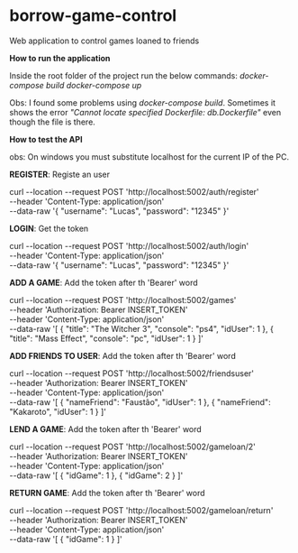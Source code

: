 # borrow-game-control
Web application to control games loaned to friends


**How to run the application**

Inside the root folder of the project run the below commands:
*docker-compose build*
*docker-compose up*

Obs: I found some problems using *docker-compose build*. Sometimes it shows the error *"Cannot locate specified Dockerfile: db.Dockerfile"* even though the file is there.
 
**How to test the API**

obs: On windows you must substitute localhost for the current IP of the PC.

**REGISTER**: Registe an user

curl --location --request POST 'http://localhost:5002/auth/register' \
--header 'Content-Type: application/json' \
--data-raw '{
    "username": "Lucas",
    "password": "12345"
}'


**LOGIN**: Get the token

curl --location --request POST 'http://localhost:5002/auth/login' \
--header 'Content-Type: application/json' \
--data-raw '{
    "username": "Lucas",
    "password": "12345"
}'

**ADD A GAME**: Add the token after th 'Bearer' word

curl --location --request POST 'http://localhost:5002/games' \
--header 'Authorization: Bearer INSERT_TOKEN' \
--header 'Content-Type: application/json' \
--data-raw '[
    {
        "title": "The Witcher 3",
        "console": "ps4",
        "idUser": 1
    },
    {
        "title": "Mass Effect",
        "console": "pc",
        "idUser": 1
    }
]'

**ADD FRIENDS TO USER**: Add the token after th 'Bearer' word

curl --location --request POST 'http://localhost:5002/friendsuser' \
--header 'Authorization: Bearer INSERT_TOKEN' \
--header 'Content-Type: application/json' \
--data-raw '[
    {
        "nameFriend": "Faustão",
        "idUser": 1
    },
    {
        "nameFriend": "Kakaroto",
        "idUser": 1
    }
]'

**LEND A GAME**: Add the token after th 'Bearer' word

curl --location --request POST 'http://localhost:5002/gameloan/2' \
--header 'Authorization: Bearer INSERT_TOKEN' \
--header 'Content-Type: application/json' \
--data-raw '[
    {
        "idGame": 1
    },
    {
        "idGame": 2
    }
]'

**RETURN GAME**: Add the token after th 'Bearer' word

curl --location --request POST 'http://localhost:5002/gameloan/return' \
--header 'Authorization: Bearer INSERT_TOKEN' \
--header 'Content-Type: application/json' \
--data-raw '[
    {
        "idGame": 1
    }
]'